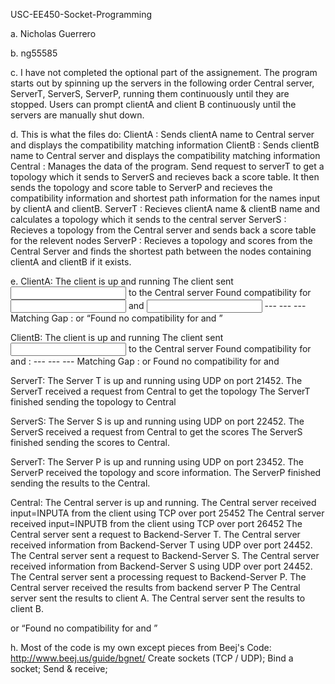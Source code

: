 USC-EE450-Socket-Programming

a. Nicholas Guerrero

b. ng55585


c. 
I have not completed the optional part of the assignement. The program starts out by spinning up the servers in the following order Central server, ServerT, ServerS, ServerP, running them continuously until they are stopped. Users can prompt clientA and client B continuously until the servers are manually shut down.


d.
This is what the files do:
ClientA : Sends clientA name to Central server and displays the compatibility matching information
ClientB : Sends clientB name to Central server and displays the compatibility matching information
Central : Manages the data of the program. Send request to serverT to get a topology which it sends to ServerS and recieves back a score table. It then sends the topology and score table to ServerP and recieves the compatibility information and shortest path information for the names input by clientA and clientB.
ServerT : Recieves clientA name & clientB name and calculates a topology which it sends to the central server
ServerS : Recieves a topology from the Central server and sends back a score table for the relevent nodes
ServerP : Recieves a topology and scores from the Central Server and finds the shortest path between the nodes containing clientA and clientB if it exists.


e.
ClientA:
The client is up and running 
The client sent <INPUT NAME A> to the Central server 
Found compatibility for <INPUT NAME A>  and <INPUT NAME B> 
<INPUT1> --- <USERY> ---<USERX> --- <INPUT2>
Matching Gap : <VALUE>
or 
“Found no compatibility for <INPUT1> and <INPUT2>”

ClientB:
The client is up and running 
The client sent <INPUT NAME A> to the Central server 
Found compatibility for <INPUT2> and <INPUT1>:
<INPUT2> --- <USERX> ---<USERY> --- <INPUT1>
Matching Gap : <VALUE>
or
Found no compatibility for <INPUT2> and <INPUT1>

ServerT:
The Server T is up and running using UDP on port 21452. 
The ServerT received a request from Central to get the topology
The ServerT finished sending the topology to Central

ServerS:
The Server S is up and running using UDP on port 22452. 
The ServerS received a request from Central to get the scores
The ServerS finished sending the scores to Central.

ServerT:
The Server P is up and running using UDP on port 23452. 
The ServerP received the topology and score information.
The ServerP finished sending the results to the Central.

Central:
The Central server is up and running.
The Central server received input=INPUTA from the client using TCP over port 25452
The Central server received input=INPUTB from the client using TCP over port 26452
The Central server sent a request to Backend-Server T.
The Central server received information from Backend-Server T using UDP over port 24452.
The Central server sent a request to Backend-Server S.
The Central server received information from Backend-Server S using UDP over port 24452.
The Central server sent a processing request to Backend-Server P.
The Central server received the results from backend server P
The Central server sent the results to client A.
The Central server sent the results to client B.

or 
“Found no compatibility for <INPUT1> and <INPUT2>”



h. Most of the code is my own except pieces from
Beej's Code: http://www.beej.us/guide/bgnet/
        Create sockets (TCP / UDP);
        Bind a socket;
        Send & receive;
